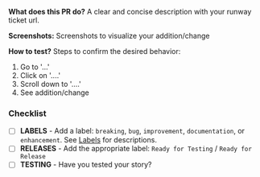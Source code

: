 
**What does this PR do?** A clear and concise description with your runway ticket url.


**Screenshots:** Screenshots to visualize your addition/change


**How to test?** Steps to confirm the desired behavior:
1. Go to '...'
2. Click on '....'
3. Scroll down to '....'
4. See addition/change

### Checklist
- [ ] **LABELS** - Add a label: `breaking`, `bug`, `improvement`, `documentation`, or `enhancement`. See [Labels](https://github.com/powerhome/playbook-apple/labels) for descriptions.
- [ ] **RELEASES** - Add the appropriate label: `Ready for Testing` / `Ready for Release`
- [ ] **TESTING** - Have you tested your story?
